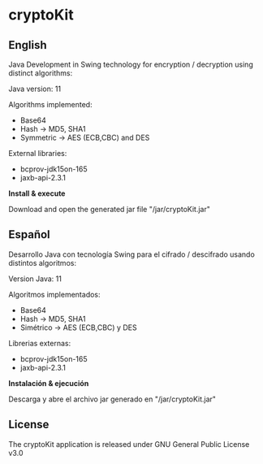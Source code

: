 # cryptoKit

## English

Java Development in Swing technology for encryption / decryption using distinct algorithms:

Java version: 11

Algorithms implemented:

- Base64
- Hash -> MD5, SHA1
- Symmetric -> AES (ECB,CBC) and DES

External libraries: 
- bcprov-jdk15on-165
- jaxb-api-2.3.1

**Install & execute**

Download and open the generated jar file "/jar/cryptoKit.jar"

## Español

Desarrollo Java con tecnología Swing para el cifrado / descifrado usando distintos algoritmos:

Version Java: 11

Algoritmos implementados:

- Base64
- Hash -> MD5, SHA1
- Simétrico -> AES (ECB,CBC) y DES

Librerias externas: 
- bcprov-jdk15on-165
- jaxb-api-2.3.1

**Instalación & ejecución**

Descarga y abre el archivo jar generado en "/jar/cryptoKit.jar"

## License
The cryptoKit application is released under GNU General Public License v3.0

